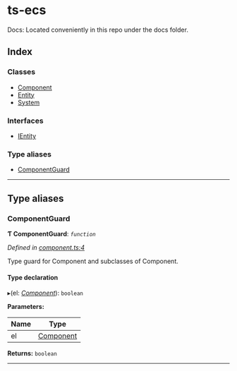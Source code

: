 
ts-ecs
======

Docs: Located conveniently in this repo under the docs folder.

## Index

### Classes

* [Component](classes/component.md)
* [Entity](classes/entity.md)
* [System](classes/system.md)

### Interfaces

* [IEntity](interfaces/ientity.md)

### Type aliases

* [ComponentGuard](#componentguard)

---

## Type aliases

<a id="componentguard"></a>

###  ComponentGuard

**Ƭ ComponentGuard**: *`function`*

*Defined in [component.ts:4](https://github.com/envis10n/ts-ecs/blob/37998b6/src/component.ts#L4)*

Type guard for Component and subclasses of Component.

#### Type declaration
▸(el: *[Component](classes/component.md)*): `boolean`

**Parameters:**

| Name | Type |
| ------ | ------ |
| el | [Component](classes/component.md) |

**Returns:** `boolean`

___

